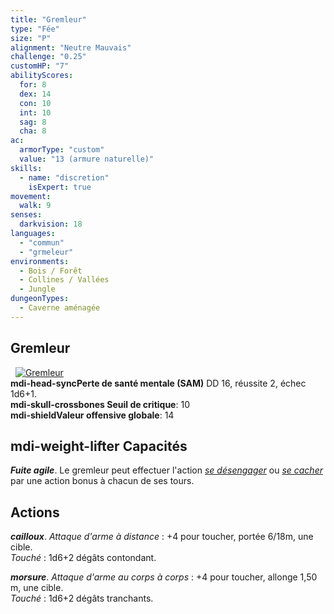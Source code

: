 ```yaml
---
title: "Gremleur"
type: "Fée"
size: "P"
alignment: "Neutre Mauvais"
challenge: "0.25"
customHP: "7"
abilityScores:
  for: 8
  dex: 14
  con: 10
  int: 10
  sag: 8
  cha: 8
ac: 
  armorType: "custom"
  value: "13 (armure naturelle)"
skills: 
  - name: "discretion"
    isExpert: true
movement: 
  walk: 9
senses: 
  darkvision: 18
languages: 
  - "commun"
  - "grmeleur"
environments:
  - Bois / Forêt
  - Collines / Vallées
  - Jungle
dungeonTypes:
  - Caverne aménagée
---
```

## Gremleur
&nbsp;
[![Gremleur](https://www.douaratil.fr/illustrations/fee/gremleur300.jpeg)](https://www.douaratil.fr/illustrations/fee/gremleur.jpeg)  
**<v-icon>mdi-head-sync</v-icon>Perte de santé mentale (SAM)** DD 16, réussite 2, échec 1d6+1.   
**<v-icon>mdi-skull-crossbones</v-icon> Seuil de critique**: 10        
**<v-icon>mdi-shield</v-icon>Valeur offensive globale**: 14     
## <v-icon>mdi-weight-lifter</v-icon> Capacités
_**Fuite agile**_. Le gremleur peut effectuer l'action [_se désengager_](/combattre/#se-desengager) ou [_se cacher_](/combattre/#se-cacher) par une action bonus à chacun de ses tours.

## Actions
_**cailloux**_. _Attaque d'arme à distance_ : +4 pour toucher, portée 6/18m, une cible.  
_Touché_ : 1d6+2 dégâts contondant.

_**morsure**_. _Attaque d'arme au corps à corps_ : +4 pour toucher, allonge 1,50 m, une cible.  
_Touché_ : 1d6+2 dégâts tranchants.
